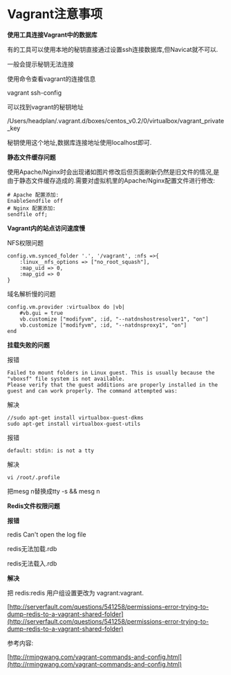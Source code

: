 # Vagrant注意事项

**使用工具连接Vagrant中的数据库**

有的工具可以使用本地的秘钥直接通过设置ssh连接数据库,但Navicat就不可以.

一般会提示秘钥无法连接

使用命令查看vagrant的连接信息

vagrant ssh-config

可以找到vagrant的秘钥地址

/Users/headplan/.vagrant.d/boxes/centos\_v0.2/0/virtualbox/vagrant\_private\_key

秘钥使用这个地址,数据库连接地址使用localhost即可.

**静态文件缓存问题**

使用Apache/Nginx时会出现诸如图片修改后但页面刷新仍然是旧文件的情况,是由于静态文件缓存造成的.需要对虚拟机里的Apache/Nginx配置文件进行修改:

```
# Apache 配置添加:
EnableSendfile off
# Nginx 配置添加:
sendfile off;
```

**Vagrant内的站点访问速度慢**

NFS权限问题

```
config.vm.synced_folder '.', '/vagrant', :nfs =>{
    :linux__nfs_options => ["no_root_squash"],
    :map_uid => 0,
    :map_gid => 0
}
```

域名解析慢的问题

```
config.vm.provider :virtualbox do |vb|
    #vb.gui = true
    vb.customize ["modifyvm", :id, "--natdnshostresolver1", "on"]
    vb.customize ["modifyvm", :id, "--natdnsproxy1", "on"]
end
```

**挂载失败的问题**

报错

```
Failed to mount folders in Linux guest. This is usually because the "vboxsf" file system is not available. 
Please verify that the guest additions are properly installed in the guest and can work properly. The command attempted was:
```

解决

```
//sudo apt-get install virtualbox-guest-dkms
sudo apt-get install virtualbox-guest-utils
```

报错

```
default: stdin: is not a tty
```

解决

```
vi /root/.profile
```

把mesg n替换成tty -s && mesg n

**Redis文件权限问题**

**报错**

redis Can't open the log file

redis无法加载.rdb

redis无法载入.rdb

**解决**

把 redis:redis 用户组设置更改为 vagrant:vagrant.

[http://serverfault.com/questions/541258/permissions-error-trying-to-dump-redis-to-a-vagrant-shared-folder](http://serverfault.com/questions/541258/permissions-error-trying-to-dump-redis-to-a-vagrant-shared-folder)

  


参考内容:

[http://rmingwang.com/vagrant-commands-and-config.html](http://rmingwang.com/vagrant-commands-and-config.html)


